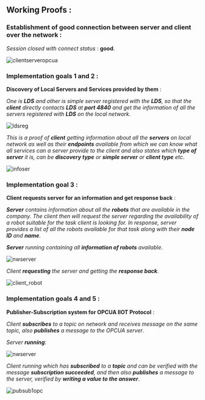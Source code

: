## Working Proofs : 

### Establishment of good connection between server and client over the network : 

_Session closed with connect status_ : **good**.

![clientserveropcua](https://user-images.githubusercontent.com/43041062/83668243-43b52a80-a5ed-11ea-9afd-f8d5dfb86cc0.PNG)


### Implementation goals 1 and 2 : 


**Discovery of Local Servers and Services provided by them** :


_One is **LDS** and other is simple server registered with the **LDS**, so that the **client** directly contacts **LDS** at **port 4840** and get the information of all the servers registered with **LDS** on the local network_.
 
![ldsreg](https://user-images.githubusercontent.com/43041062/83668481-a73f5800-a5ed-11ea-85e6-a9461b95cf42.PNG)

_This is a proof of **client** getting information about all the **servers** on local network as well as their **endpoints** available from which we can know what all services can a server provide to the client and also states which **type of server** it is, can be **discovery type** or **simple server** or **client type** etc_.

![infoser](https://user-images.githubusercontent.com/43041062/83668534-be7e4580-a5ed-11ea-8242-802905fa9288.PNG)


### Implementation goal 3 : 


**Client requests server for an information and get response back** :

_**Server** contains information about all the **robots** that are available in the company. The client then will request the server regarding the availability of a robot suitable for the task client is looking for. In response, server provides a list of all the robots available for that task along with their **node ID** and **name**_.

_**Server** running containing all **information of robots** available_.

![nwserver](https://user-images.githubusercontent.com/43041062/83668597-d655c980-a5ed-11ea-8283-5057ff2acfaf.PNG)

_Client **requesting** the server and getting the **response back**_. 

![client_robot](https://user-images.githubusercontent.com/43041062/83668636-ea99c680-a5ed-11ea-87c4-a366a0facafb.PNG)


### Implementation goals 4 and 5 : 


**Publisher-Subscription system for OPCUA IIOT Protocol** :

_Client **subscribes** to a topic on network and receives message on the same topic, also **publishes** a message to the OPCUA server_.

_Server **running**_:

![nwserver](https://user-images.githubusercontent.com/43041062/83668597-d655c980-a5ed-11ea-8283-5057ff2acfaf.PNG)

_Client running which has **subscribed** to a **topic** and can be verified with the message **subscription succeeded**, and then also **publishes** a message to the server, verified by **writing a value to the answer**_.

![pubsub1opc](https://user-images.githubusercontent.com/43041062/83668744-13ba5700-a5ee-11ea-986b-ee696770f8aa.PNG)
